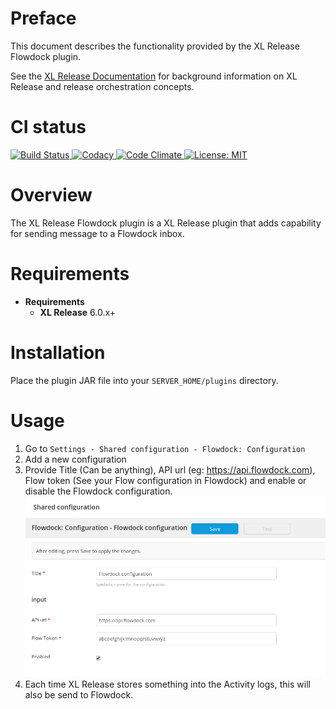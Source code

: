 # Preface #

This document describes the functionality provided by the XL Release Flowdock plugin.

See the [XL Release Documentation](https://docs.xebialabs.com/xl-release/) for background information on XL Release and release orchestration concepts.

# CI status #

[![Build Status][xlr-flowdock-plugin-travis-image] ][xlr-flowdock-plugin-travis-url]
[![Codacy][xlr-flowdock-plugin-codacy-image] ][xlr-flowdock-plugin-codacy-url]
[![Code Climate][xlr-flowdock-plugin-code-climate-image] ][xlr-flowdock-plugin-code-climate-url]
[![License: MIT][xlr-flowdock-plugin-license-image] ][xlr-flowdock-plugin-license-url]


[xlr-flowdock-plugin-travis-image]: https://travis-ci.org/xebialabs-community/xlr-flowdock-plugin.svg?branch=master
[xlr-flowdock-plugin-travis-url]: https://travis-ci.org/xebialabs-community/xlr-flowdock-plugin
[xlr-flowdock-plugin-codacy-image]: https://api.codacy.com/project/badge/Grade/0fc277a894eb4cf1b286fcdd5e770768
[xlr-flowdock-plugin-codacy-url]: https://www.codacy.com/app/joris-dewinne/xlr-flowdock-plugin
[xlr-flowdock-plugin-code-climate-image]: https://codeclimate.com/github/xebialabs-community/xlr-flowdock-plugin/badges/gpa.svg
[xlr-flowdock-plugin-code-climate-url]: https://codeclimate.com/github/xebialabs-community/xlr-flowdock-plugin
[xlr-flowdock-plugin-license-image]: https://img.shields.io/badge/License-MIT-yellow.svg
[xlr-flowdock-plugin-license-url]: https://opensource.org/licenses/MIT



# Overview #

The XL Release Flowdock plugin is a XL Release plugin that adds capability for sending message to a Flowdock inbox.

# Requirements #

* **Requirements**
	* **XL Release** 6.0.x+

# Installation #

Place the plugin JAR file into your `SERVER_HOME/plugins` directory.

# Usage #

1. Go to `Settings - Shared configuration - Flowdock: Configuration`
2. Add a new configuration
3. Provide Title (Can be anything), API url (eg: https://api.flowdock.com), Flow token (See your Flow configuration in Flowdock) and enable or disable the Flowdock configuration.
   ![Flowdock configuration](images/Flowdock_configuration.png?raw=true "Flowdock configuration")
4. Each time XL Release stores something into the Activity logs, this will also be send to Flowdock.   


